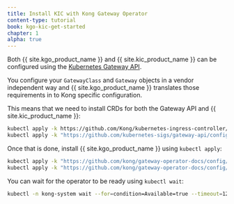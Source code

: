```yaml
---
title: Install KIC with Kong Gateway Operator
content-type: tutorial
book: kgo-kic-get-started
chapter: 1
alpha: true
---
```


Both {{ site.kgo_product_name }} and {{ site.kic_product_name }} can be configured using the [Kubernetes Gateway API](https://github.com/kubernetes-sigs/gateway-api). 

You configure your `GatewayClass` and `Gateway` objects in a vendor independent way and {{ site.kgo_product_name }} translates those requirements in to Kong specific configuration.

This means that we need to install CRDs for both the Gateway API and {{ site.kic_product_name }}:

```bash
kubectl apply -k https://github.com/Kong/kubernetes-ingress-controller/config/crd
kubectl apply -k "https://github.com/kubernetes-sigs/gateway-api/config/crd?ref=v0.8.1"
```

Once that is done, install {{ site.kgo_product_name }} using `kubectl apply`:

```bash
kubectl apply -k "https://github.com/kong/gateway-operator-docs/config/crd?submodules=false" --server-side
kubectl apply -k "https://github.com/kong/gateway-operator-docs/config/default?submodules=false"
```

You can wait for the operator to be ready using `kubectl wait`:

```bash
kubectl -n kong-system wait --for=condition=Available=true --timeout=120s deployment/gateway-operator-controller-manager
```